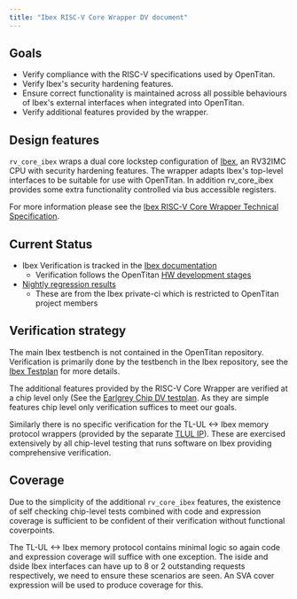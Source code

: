 ```yaml
---
title: "Ibex RISC-V Core Wrapper DV document"
---
```


## Goals
  * Verify compliance with the RISC-V specifications used by OpenTitan.
  * Verify Ibex's security hardening features.
  * Ensure correct functionality is maintained across all possible behaviours of Ibex's external interfaces when integrated into OpenTitan.
  * Verify additional features provided by the wrapper.

## Design features

`rv_core_ibex` wraps a dual core lockstep configuration of [Ibex](https://www.github.com/lowrisc/ibex), an RV32IMC CPU with security hardening features.
The wrapper adapts Ibex's top-level interfaces to be suitable for use with OpenTitan.
In addition rv_core_ibex provides some extra functionality controlled via bus accessible registers.

For more information please see the [Ibex RISC-V Core Wrapper Technical Specification](../README.md).

## Current Status

* Ibex Verification is tracked in the [Ibex documentation](https://ibex-core.readthedocs.io/en/latest/03_reference/verification_stages.html)
  * Verification follows the OpenTitan [HW development stages](../../../../doc/project_governance/development_stages.md)
* [Nightly regression results](https://dev.azure.com/lowrisc/lowrisc-private/_build?definitionId=11)
  * These are from the Ibex private-ci which is restricted to OpenTitan project members

## Verification strategy

The main Ibex testbench is not contained in the OpenTitan repository.
Verification is primarily done by the testbench in the Ibex repository, see the [Ibex Testplan](https://ibex-core.readthedocs.io/en/latest/03_reference/testplan.html) for more details.

The additional features provided by the RISC-V Core Wrapper are verified at a chip level only (See the [Earlgrey Chip DV testplan](../../../top_earlgrey/dv/README.md).
As they are simple features chip level only verification suffices to meet our goals.

Similarly there is no specific verification for the TL-UL <-> Ibex memory protocol wrappers (provided by the separate [TLUL IP](../../tlul/README.md)).
These are exercised extensively by all chip-level testing that runs software on Ibex providing comprehensive verification.

## Coverage

Due to the simplicity of the additional `rv_core_ibex` features, the existence of self checking chip-level tests combined with code and expression coverage is sufficient to be confident of their verification without functional coverpoints.

The TL-UL <-> Ibex memory protocol contains minimal logic so again code and expression coverage will suffice with one exception.
The iside and dside Ibex interfaces can have up to 8 or 2 outstanding requests respectively, we need to ensure these scenarios are seen.
An SVA cover expression will be used to produce coverage for this.
